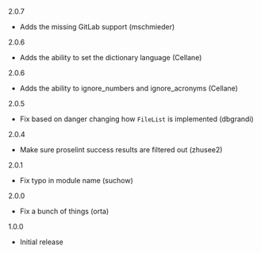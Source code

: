2.0.7
- Adds the missing GitLab support (mschmieder)

2.0.6
- Adds the ability to set the dictionary language (Cellane)

2.0.6
- Adds the ability to ignore_numbers and ignore_acronyms (Cellane)

2.0.5
- Fix based on danger changing how `FileList` is implemented (dbgrandi)

2.0.4
- Make sure proselint success results are filtered out (zhusee2)

2.0.1
- Fix typo in module name (suchow)

2.0.0
- Fix a bunch of things (orta)

1.0.0
- Initial release
